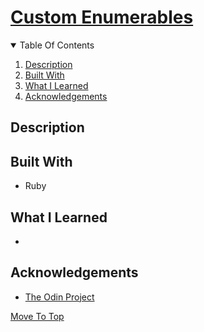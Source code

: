 
# [Custom Enumerables](https://www.theodinproject.com/paths/full-stack-ruby-on-rails/courses/ruby-programming/lessons/custom-enumerables)
<about>
<details open="open">
  <summary>Table Of Contents</summary>
  <ol>
    <li>
      <a href="#description">Description</a>
    </li>
    <li>
      <a href="#built-with">Built With</a>
    </li>
     <li>
      <a href="#what-i-learned">What I Learned</a>
    </li>
     <li>
      <a href="#acknowledgements">Acknowledgements</a>
    </li>
  </ol>
</details>

## Description
<Description> 

## Built With
* Ruby

## What I Learned
* <What>
  
## Acknowledgements
* [The Odin Project](https://theodinproject.com)
  
[Move To Top](#custom-enumerables)

